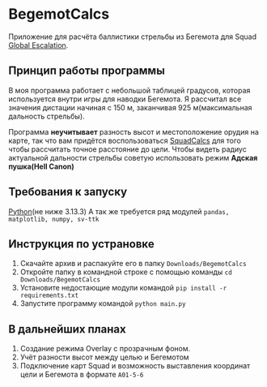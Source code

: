 
# BegemotCalcs

Приложение для расчёта баллистики стрельбы из Бегемота для Squad [Global Escalation](https://steamcommunity.com/sharedfiles/filedetails/3014073690).

## Принцип работы программы

В моя программа работает с небольшой таблицей градусов, которая используется внутри игры для наводки Бегемота. Я рассчитал все значения дистации начиная с 150 м, заканчивая 925 м(максимальная дальность стрельбы).

Программа **неучитывает** разность высот и местоположение орудия на карте, так что вам придётся воспользоваться [SquadCalcs](https://squadcalc.app/?map=Belaya) для того чтобы рассчитать точное расстояние до цели. Чтобы видеть радиус актуальной дальности стрельбы советую использовать режим **Адская пушка(Hell Canon)**

## Требования к запуску

[Python](https://www.python.org/downloads/)(не ниже 3.13.3)
А так же требуется ряд модулей `pandas, matplotlib, numpy, sv-ttk`

## Инструкция по устрановке

1. Скачайте архив и распакуйте его в папку 
`Downloads/BegemotCalcs`
2. Откройте папку в командной строке c помощью команды 
`cd Downloads/BegemotCalcs`
3. Установите недостающие модули командой 
`pip install -r requirements.txt`
4. Запустите программу командой
`python main.py`

## В дальнейших планах

1. Создание режима Overlay с прозрачным фоном.
2. Учёт разности высот между целью и Бегемотом
3. Подключение карт Squad и возможность выставления координат цели и Бегемота в формате `A01-5-6`
